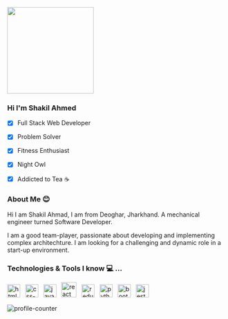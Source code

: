 <img width="200" src="https://user-images.githubusercontent.com/63135773/184524716-ae71737d-7631-4a93-bcdb-cf1fa13bab30.png" />

### Hi I'm Shakil Ahmed
- [x] Full Stack Web Developer
- [x] Problem Solver
- [x] Fitness Enthusiast
- [x] Night Owl
- [x] Addicted to Tea ☕    



<h3>About Me 😊</h3>
    <div>
    <p>Hi I am Shakil Ahmad, I am from Deoghar, Jharkhand. A mechanical engineer turned Software Developer.</p>
    <p> I am a good team-player, passionate about developing and implementing complex architechture. I am looking for a  challenging and dynamic role in a start-up environment. </p>
    </div>
    <h3>Technologies & Tools I know 💻 ...</h3>
    <div>
    <p><img width="30px" src="https://seeklogo.com/images/H/html5-logo-EF92D240D7-seeklogo.com.png" alt="html-5" /> &nbsp   <img width="30px" src="https://seeklogo.com/images/C/css3-logo-8724075274-seeklogo.com.png" alt="css-3"/> &nbsp    <img width="30px" src="https://seeklogo.com/images/J/javascript-js-logo-2949701702-seeklogo.com.png" alt="javascript" /> &nbsp   <img width="35px" src="https://seeklogo.com/images/R/react-logo-7B3CE81517-seeklogo.com.png" alt="react"/> &nbsp   
  <img width="30px" src="https://seeklogo.com/images/R/redux-logo-9CA6836C12-seeklogo.com.png" alt="redux" /> &nbsp   
  <img width="30px" src="https://seeklogo.com/images/P/python-logo-A32636CAA3-seeklogo.com.png" alt="python" /> &nbsp  
      <img width="30px" src="https://seeklogo.com/images/B/bootstrap-5-logo-85A1F11F4F-seeklogo.com.png" alt="bootstrap"/> &nbsp  
      <img width="30px" src="https://seeklogo.com/images/J/jest-logo-F9901EBBF7-seeklogo.com.png" alt="jest"/>
      </div>
  
<p align="left"><img src="https://komarev.com/ghpvc/?username=ahmad-DS&style=for-the-badge" alt="profile-counter"/></p>


<!--
**ahmad-DS/ahmad-DS** is a ✨ _special_ ✨ repository because its `README.md` (this file) appears on your GitHub profile.

Here are some ideas to get you started:

- 🔭 I’m currently working on ...
- 🌱 I’m currently learning ...
- 👯 I’m looking to collaborate on ...
- 🤔 I’m looking for help with ...
- 💬 Ask me about ...
- 📫 How to reach me: ...
- 😄 Pronouns: ...
- ⚡ Fun fact: ...
-->
